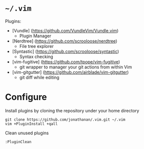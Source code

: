 # `~/.vim`

Plugins:
* [Vundle] (https://github.com/VundleVim/Vundle.vim)
  * Plugin Manager
* [Nerdtree] (https://github.com/scrooloose/nerdtree) 
  * File tree explorer
* [Syntastic] (https://github.com/scrooloose/syntastic)
  * Syntax checking
* [vim-fugitive] (https://github.com/tpope/vim-fugitive)
  * git wrapper to manager your git actions from within Vim
* [vim-gitgutter] (https://github.com/airblade/vim-gitgutter)
  * git diff while editing

# Configure

Install plugins by cloning the repository under your home directory
```
git clone https://github.com/jonathanan/.vim.git ~/.vim
vim +PluginInstall +qall
```

Clean unused plugins
```
:PluginClean
```
